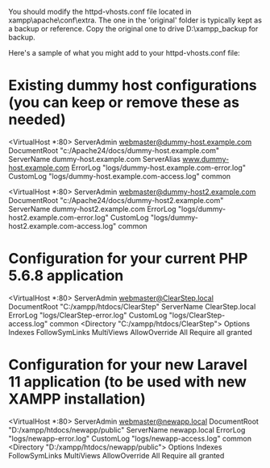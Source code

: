 
You should modify the httpd-vhosts.conf file located in xampp\apache\conf\extra. The one in the 'original' folder is typically kept as a backup or reference.
Copy the original one to drive D:\xampp_backup for backup.

Here's a sample of what you might add to your httpd-vhosts.conf file:
# Existing dummy host configurations (you can keep or remove these as needed)
<VirtualHost *:80>
    ServerAdmin webmaster@dummy-host.example.com
    DocumentRoot "c:/Apache24/docs/dummy-host.example.com"
    ServerName dummy-host.example.com
    ServerAlias www.dummy-host.example.com
    ErrorLog "logs/dummy-host.example.com-error.log"
    CustomLog "logs/dummy-host.example.com-access.log" common
</VirtualHost>

<VirtualHost *:80>
    ServerAdmin webmaster@dummy-host2.example.com
    DocumentRoot "c:/Apache24/docs/dummy-host2.example.com"
    ServerName dummy-host2.example.com
    ErrorLog "logs/dummy-host2.example.com-error.log"
    CustomLog "logs/dummy-host2.example.com-access.log" common
</VirtualHost>

# Configuration for your current PHP 5.6.8 application
<VirtualHost *:80>
    ServerAdmin webmaster@ClearStep.local
    DocumentRoot "C:/xampp/htdocs/ClearStep"
    ServerName ClearStep.local
    ErrorLog "logs/ClearStep-error.log"
    CustomLog "logs/ClearStep-access.log" common
    <Directory "C:/xampp/htdocs/ClearStep">
        Options Indexes FollowSymLinks MultiViews
        AllowOverride All
        Require all granted
    </Directory>
</VirtualHost>

# Configuration for your new Laravel 11 application (to be used with new XAMPP installation)
<VirtualHost *:80>
    ServerAdmin webmaster@newapp.local
    DocumentRoot "D:/xampp/htdocs/newapp/public"
    ServerName newapp.local
    ErrorLog "logs/newapp-error.log"
    CustomLog "logs/newapp-access.log" common
    <Directory "D:/xampp/htdocs/newapp/public">
        Options Indexes FollowSymLinks MultiViews
        AllowOverride All
        Require all granted
    </Directory>
</VirtualHost>